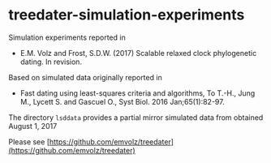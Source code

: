 # treedater-simulation-experiments

Simulation experiments reported in 
* E.M. Volz and Frost, S.D.W. (2017) Scalable relaxed clock phylogenetic dating. In revision.

Based on simulated data originally reported in 
* Fast dating using least-squares criteria and algorithms, To T.-H., Jung M., Lycett S. and Gascuel O., Syst Biol. 2016 Jan;65(1):82-97.

The directory `lsddata` provides a partial mirror simulated data from 
[](http://www.atgc-montpellier.fr/LSD/) obtained August 1, 2017

Please see [https://github.com/emvolz/treedater](https://github.com/emvolz/treedater)


